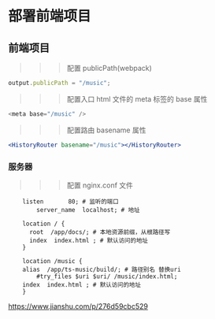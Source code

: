 # 部署前端项目

## 前端项目

> > > 配置 publicPath(webpack)

```js
output.publicPath = "/music";
```

> > > 配置入口 html 文件的 meta 标签的 base 属性

```js
<meta base="/music" />
```

> > > 配置路由 basename 属性

```jsx
<HistoryRouter basename="/music"></HistoryRouter>
```

### 服务器

> > > 配置 nginx.conf 文件

```shell
    listen       80; # 监听的端口
        server_name  localhost; # 地址

    location / {
      root  /app/docs/; # 本地资源前缀，从根路径写
      index  index.html ; # 默认访问的地址
    }

    location /music {
    alias  /app/ts-music/build/; # 路径别名 替换uri
        #try_files $uri $uri/ /music/index.html;
    index  index.html ; # 默认访问的地址
    }
```

<https://www.jianshu.com/p/276d59cbc529>

<!-- <https://gitee.com/leijianggitee/docs/raw/master/_media/nginx.jpeg> -->
